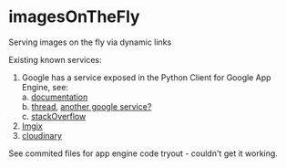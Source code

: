 # imagesOnTheFly
Serving images on the fly via dynamic links

Existing known services:
1. Google has a service exposed in the Python Client for Google App Engine, see: <br/>
    a. <a href='https://cloud.google.com/appengine/docs/standard/python/refdocs/google.appengine.api.images#google.appengine.api.images.get_serving_url'>documentation</a><br/>
    b. <a href='https://github.com/GoogleCloudPlatform/google-cloud-python/issues/1295'>thread</a>, <a href='https://gist.github.com/carlo/5379498'>another google service?</a><br/>
    c. <a href='https://stackoverflow.com/questions/6566383/clear-example-of-using-google-app-engine-images-get-serving-url'>stackOverflow</a>
2. <a href='https://www.imgix.com/'>Imgix</a>
3. <a href='https://cloudinary.com/features/image_manipulation'>cloudinary</a>

See commited files for app engine code tryout - couldn't get it working.

